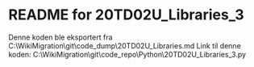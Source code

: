 # README for 20TD02U_Libraries_3
Denne koden ble eksportert fra C:\WikiMigration\git\code_dump\20TD02U_Libraries.md
Link til denne koden: C:\WikiMigration\git\code_repo\Python\20TD02U_Libraries_3.py
